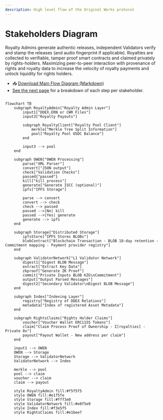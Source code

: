 ```yaml
---
description: High level flow of the Original Works protocol
---
```


# Stakeholders Diagram

Royalty Admins generate authentic releases, independent Validators verify and stamp the releases (and audio fingerprint if applicable). Royalties are collected to verifiable, tamper proof smart contracts and claimed privately by rights-holders. Maximizing peer-to-peer interaction with provenance of rights and royalty data to increase the velocity of royalty payments and unlock liquidity for rights holders.

* &#x20;📥 [Download Main Flow Diagram (Markdown)](https://raw.githubusercontent.com/originalworks/gitbook/main/resources/main-flow.md)
* [See the next page](https://docs.original.works/original-works/1.-introduction/stakeholders) for a breakdown of each step per stakeholder.

```mermaid

flowchart TB
    subgraph RoyaltyAdmin["Royalty Admin Layer"]
        input1["DDEX.ERN or CWR Files"]
        input3["Royalty Payouts"]
        
        subgraph RoyaltyClient["Royalty Pool Client"]
            merkle["Merkle Tree Split Information"]
            pool["Royalty Pool USDC Balance"]
        end

        input3 --> pool
    end

    subgraph OWEN["OWEN Processing"]
        parse["XML Parser"]
        convert["JSON output"]
        check["Validation Checks"]
        passed{"passed"}
        kill["kill process"]
        generate["Generate ISCC (optional)"]
        ipfs["IPFS Storage"]
    
        parse --> convert
        convert --> check
        check --> passed
        passed -->|No| kill
        passed -->|Yes| generate
        generate --> ipfs
    end

    subgraph Storage["Distributed Storage"]
        ipfsStore["IPFS Stores BLOBs"]
        blobContract["Blockchain Transaction - BLOB 18-day retention - Commitment mapping - Payment provider registry"]
    end

    subgraph ValidatorNetwork["L1 Validator Network"]
        digest1["Digest BLOB Message"]
        extract["Extract Key Data"]
        zkproof["Generate ZK Proof"]
        commit["Private Inputs BLOB KZG\nCommitment"]
        output["Output Parsed Messages"]
        digest2["Secondary Validator\nDigest BLOB Message"]
    end

    subgraph Index["Indexing Layer"]
        registry["Registry of DDEX Relations"]
        metadata["Index of registered Asset Metadata"]
    end

    subgraph RightsClaims["Rights Holder Claims"]
        voucher["Voucher Wallet ERC1155 Tokens"]
        claim["Claim Process Proof of Ownership - Σ[royalties] - Private 0x"]
        payout["Payout Wallet - New address per claim"]
    end

    input1 --> OWEN
    OWEN --> Storage
    Storage --> ValidatorNetwork
    ValidatorNetwork --> Index
    
    merkle --> pool
    pool --> claim
    voucher --> claim
    claim --> payout
    
    style RoyaltyAdmin fill:#f5f5f5
    style OWEN fill:#e1f5fe
    style Storage fill:#fff3e0
    style ValidatorNetwork fill:#e8f5e9
    style Index fill:#f3e5f5
    style RightsClaims fill:#e1bee7


```

